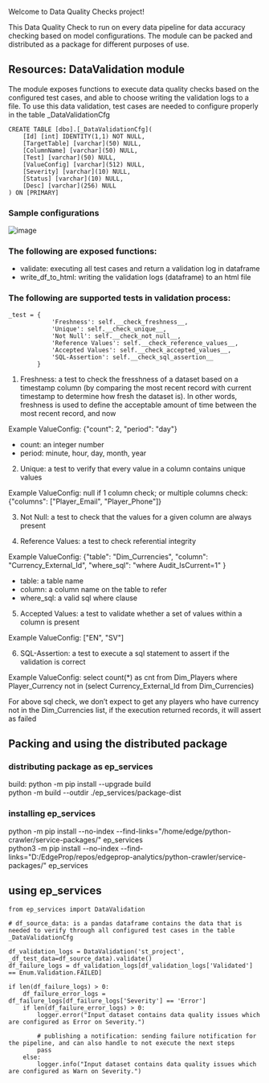 Welcome to Data Quality Checks project!

This Data Quality Check to run on every data pipeline for data accuracy checking based on model configurations. The module can be packed and distributed as a package for different purposes of use.

## Resources: DataValidation module
The module exposes functions to execute data quality checks based on the configured test cases, and able to choose writing the validation
logs to a file. To use this data validation, test cases are needed to configure properly in the table _DataValidationCfg

```
CREATE TABLE [dbo].[_DataValidationCfg](
	[Id] [int] IDENTITY(1,1) NOT NULL,
	[TargetTable] [varchar](50) NULL,
	[ColumnName] [varchar](50) NULL,
	[Test] [varchar](50) NULL,
	[ValueConfig] [varchar](512) NULL,
	[Severity] [varchar](10) NULL,
	[Status] [varchar](10) NULL,
	[Desc] [varchar](256) NULL
) ON [PRIMARY]
```

### Sample configurations
![image](https://github.com/user-attachments/assets/e8565964-508f-45f4-9207-63175111985f)


### The following are exposed functions:
- validate: executing all test cases and return a validation log in dataframe
- write_df_to_html: writing the validation logs (dataframe) to an html file

### The following are supported tests in validation process:
```
_test = {
            'Freshness': self.__check_freshness__,
            'Unique': self.__check_unique__,
            'Not Null': self.__check_not_null__,
            'Reference Values': self.__check_reference_values__,
            'Accepted Values': self.__check_accepted_values__,
            'SQL-Assertion': self.__check_sql_assertion__
        }
```
1. Freshness: a test to check the fresshness of a dataset based on a timestamp column (by comparing the most recent record with current timestamp to determine how fresh the dataset is). In other words, freshness is used to define the acceptable amount of time between the most recent record, and now

Example ValueConfig: {"count": 2, "period": "day"}
- count: an integer number
- period: minute, hour, day, month, year

2. Unique: a test to verify that every value in a column contains unique values

Example ValueConfig: null if 1 column check; or multiple columns check: {"columns": ["Player_Email", "Player_Phone"]}

3. Not Null: a test to check that the values for a given column are always present

4. Reference Values: a test to check referential integrity

Example ValueConfig: {"table": "Dim_Currencies", "column": "Currency_External_Id",  "where_sql": "where Audit_IsCurrent=1" }
- table: a table name
- column: a column name on the table to refer
- where_sql: a valid sql where clause

5. Accepted Values: a test to validate whether a set of values within a column is present

Example ValueConfig: ["EN", "SV"]

6. SQL-Assertion: a test to execute a sql statement to assert if the validation is correct

Example ValueConfig: select count(*) as cnt from Dim_Players where Player_Currency not in (select Currency_External_Id from Dim_Currencies)

For above sql check, we don’t expect to get any players who have currency not in the Dim_Currencies list, if the execution returned records, it will assert as failed


## Packing and using the distributed package 
### distributing package as ep_services
build:
python -m pip install --upgrade build \
python -m build --outdir ./ep_services/package-dist

### installing ep_services
python -m pip install --no-index --find-links="/home/edge/python-crawler/service-packages/" ep_services \
python3 -m pip install --no-index --find-links="D:/EdgeProp/repos/edgeprop-analytics/python-crawler/service-packages/" ep_services

## using ep_services
```
from ep_services import DataValidation

# df_source_data: is a pandas dataframe contains the data that is needed to verify through all configured test cases in the table _DataValidationCfg

df_validation_logs = DataValidation('st_project', _df_test_data=df_source_data).validate()
df_failure_logs = df_validation_logs[df_validation_logs['Validated'] == Enum.Validation.FAILED]

if len(df_failure_logs) > 0:
    df_failure_error_logs = df_failure_logs[df_failure_logs['Severity'] == 'Error']
    if len(df_failure_error_logs) > 0:
        logger.error("Input dataset contains data quality issues which are configured as Error on Severity.")

        # publishing a notification: sending failure notification for the pipeline, and can also handle to not execute the next steps
        pass
    else:
        logger.info("Input dataset contains data quality issues which are configured as Warn on Severity.")
```
